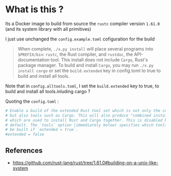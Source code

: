 # What is this ?

Its a Docker image to build from source the `rustc` compiler version `1.61.0` (and its system library with all primitives)

I just use unchanged the `config.example.toml` cofiguration for the build

>
> When complete, `./x.py install` will place several
> programs into `$PREFIX/bin`: `rustc`, the Rust compiler, and `rustdoc`, the API-documentation tool.
> This install does not include `Cargo`, Rust's package manager.
> To build and install `Cargo`, you may run `./x.py install cargo` or set the `build.extended` key in config.toml to true to build and install all tools.

Note that in `config.alltools.toml`, I set the `build.extended` key to true, to build and install all tools.inluding cargo ?

Quoting  the `config.toml` :

```Toml
# Enable a build of the extended Rust tool set which is not only the compiler
# but also tools such as Cargo. This will also produce "combined installers"
# which are used to install Rust and Cargo together. This is disabled by
# default. The `tools` option (immediately below) specifies which tools should
# be built if `extended = true`.
#extended = false
```

## References

* https://github.com/rust-lang/rust/tree/1.61.0#building-on-a-unix-like-system
